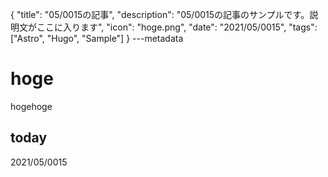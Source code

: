 {
  "title": "05/0015の記事",
  "description": "05/0015の記事のサンプルです。説明文がここに入ります",
  "icon": "hoge.png",
  "date": "2021/05/0015",
  "tags": ["Astro", "Hugo", "Sample"]
}
---metadata

# hoge
hogehoge

## today
2021/05/0015